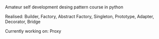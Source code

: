 Amateur self development desing pattern course in python

Realised:
Builder,
Factory,
Abstract Factory,
Singleton,
Prototype,
Adapter,
Decorator,
Bridge

Currently working on:
Proxy
